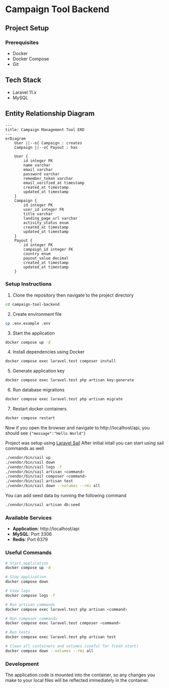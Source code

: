 # Campaign Tool Backend

## Project Setup

### Prerequisites

- Docker
- Docker Compose
- Git

## Tech Stack

- Laravel 11.x
- MySQL

## Entity Relationship Diagram

```mermaid
---
title: Campaign Management Tool ERD
---
erDiagram
    User ||--o{ Campaign : creates
    Campaign ||--o{ Payout : has
    
    User {
        id integer PK
        name varchar
        email varchar
        password varchar
        remember_token varchar
        email_verified_at timestamp
        created_at timestamp
        updated_at timestamp
    }
    Campaign {
        id integer PK
        user_id integer FK
        title varchar
        landing_page_url varchar
        activity_status enum
        created_at timestamp
        updated_at timestamp
    }
    Payout {
        id integer PK
        campaign_id integer FK
        country enum
        payout_value decimal
        created_at timestamp
        updated_at timestamp
    }
```

### Setup Instructions

1. Clone the repository then navigate to the project directory
```bash
cd campaign-tool-backend
```

2. Create environment file
```bash
cp .env.example .env
```

3. Start the application
```bash
docker compose up -d
```

4. Install dependencies using Docker
```bash
docker compose exec laravel.test composer install
```

5. Generate application key
```bash
docker compose exec laravel.test php artisan key:generate
```

6. Run database migrations
```bash
docker compose exec laravel.test php artisan migrate
```

7. Restart docker containers
```bash
docker compose restart
```

Now if you open the browser and navigate to http://localhost/api, you should see `{"message":"Hello World"}`

Project was setup using [Laravel Sail](https://laravel.com/docs/9.x/sail)
After initial intall you can start using sail commands as well

```bash
./vendor/bin/sail up
./vendor/bin/sail down
./vendor/bin/sail logs -f
./vendor/bin/sail artisan <command>
./vendor/bin/sail composer <command>
./vendor/bin/sail artisan test
./vendor/bin/sail down --volumes --rmi all
```

You can add seed data by running the following command
```bash
./vendor/bin/sail artisan db:seed
```

### Available Services

- **Application**: http://localhost/api
- **MySQL**: Port 3306
- **Redis**: Port 6379

### Useful Commands

```bash
# Start application
docker compose up -d

# Stop application
docker compose down

# View logs
docker compose logs -f

# Run artisan commands
docker compose exec laravel.test php artisan <command>

# Run composer commands
docker compose exec laravel.test composer <command>

# Run tests
docker compose exec laravel.test php artisan test

# Clean all containers and volumes (useful for fresh start)
docker compose down --volumes --rmi all
```

### Development

The application code is mounted into the container, so any changes you make to your local files will be reflected immediately in the container.